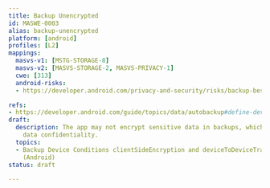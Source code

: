 ```yaml
---
title: Backup Unencrypted
id: MASWE-0003
alias: backup-unencrypted
platform: [android]
profiles: [L2]
mappings:
  masvs-v1: [MSTG-STORAGE-8]
  masvs-v2: [MASVS-STORAGE-2, MASVS-PRIVACY-1]
  cwe: [313]
  android-risks:
  - https://developer.android.com/privacy-and-security/risks/backup-best-practices

refs:
- https://developer.android.com/guide/topics/data/autobackup#define-device-conditions
draft:
  description: The app may not encrypt sensitive data in backups, which may compromise
    data confidentiality.
  topics:
  - Backup Device Conditions clientSideEncryption and deviceToDeviceTransfer Not Checked
    (Android)
status: draft

---
```


